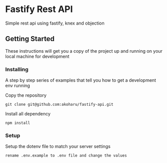 # Fastify Rest API

Simple rest api using fastify, knex and objection

## Getting Started

These instructions will get you a copy of the project up and running on your local machine for development

### Installing

A step by step series of examples that tell you how to get a development env running

Copy the repository

```
git clone git@github.com:akoharu/fastify-api.git
```

Install all dependency

```
npm install
```

### Setup

Setup the dotenv file to match your server settings

```
rename .env.example to .env file and change the values
```
